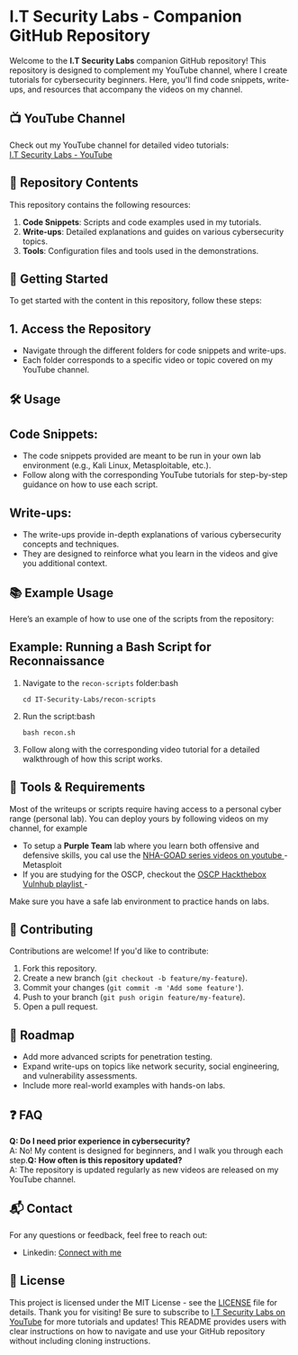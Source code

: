# I.T Security Labs - Companion GitHub Repository

Welcome to the **I.T Security Labs** companion GitHub repository! This repository is designed to complement my YouTube channel, where I create tutorials for cybersecurity beginners. Here, you'll find code snippets, write-ups, and resources that accompany the videos on my channel.

## 📺 **YouTube Channel**

Check out my YouTube channel for detailed video tutorials:  
[I.T Security Labs - YouTube](https://www.youtube.com/@ITSecurityLabs)

## 📂 Repository Contents

This repository contains the following resources:

1. **Code Snippets**: Scripts and code examples used in my tutorials.
2. **Write-ups**: Detailed explanations and guides on various cybersecurity topics.
3. **Tools**: Configuration files and tools used in the demonstrations.

## 🚀 **Getting Started**

To get started with the content in this repository, follow these steps:

## 1. **Access the Repository**

- Navigate through the different folders for code snippets and write-ups.
- Each folder corresponds to a specific video or topic covered on my YouTube channel.

## 🛠️ **Usage**

## Code Snippets:

- The code snippets provided are meant to be run in your own lab environment (e.g., Kali Linux, Metasploitable, etc.).
- Follow along with the corresponding YouTube tutorials for step-by-step guidance on how to use each script.

## Write-ups:

- The write-ups provide in-depth explanations of various cybersecurity concepts and techniques.
- They are designed to reinforce what you learn in the videos and give you additional context.

## 📚 **Example Usage**

Here’s an example of how to use one of the scripts from the repository:

## Example: Running a Bash Script for Reconnaissance

1. Navigate to the `recon-scripts` folder:bash
    
    `cd IT-Security-Labs/recon-scripts`
    
2. Run the script:bash
    
    `bash recon.sh`
    
3. Follow along with the corresponding video tutorial for a detailed walkthrough of how this script works.

## 🔧 **Tools & Requirements**

Most of the writeups or scripts require having access to a personal cyber range (personal lab). You can deploy yours by following videos on my channel, for example
- To setup a **Purple Team** lab where you learn both offensive and defensive skills, you cal use the [NHA-GOAD series videos on youtube
](https://www.youtube.com/playlist?list=PLyJqGMYm0vnOePYQvWgwiQLnfhLHWZxlF)- Metasploit
- If you are studying for the OSCP, checkout the [OSCP Hackthebox Vulnhub playlist
](https://studio.youtube.com/playlist/PLyJqGMYm0vnMqR-BXa0i44uj6Qb1IxeNv/edit)- 

Make sure you have a safe lab environment to practice hands on labs.

## 📝 **Contributing**

Contributions are welcome! If you'd like to contribute:

1. Fork this repository.
2. Create a new branch (`git checkout -b feature/my-feature`).
3. Commit your changes (`git commit -m 'Add some feature'`).
4. Push to your branch (`git push origin feature/my-feature`).
5. Open a pull request.

## 📅 **Roadmap**

- Add more advanced scripts for penetration testing.
- Expand write-ups on topics like network security, social engineering, and vulnerability assessments.
- Include more real-world examples with hands-on labs.

## ❓ **FAQ**

**Q: Do I need prior experience in cybersecurity?**  
A: No! My content is designed for beginners, and I walk you through each step.**Q: How often is this repository updated?**  
A: The repository is updated regularly as new videos are released on my YouTube channel.

## 📬 **Contact**

For any questions or feedback, feel free to reach out:
- Linkedin: [Connect with me](https://www.linkedin.com/in/howard-mukanda-24503144/)

## 🔖 **License**

This project is licensed under the MIT License - see the [LICENSE](https://www.perplexity.ai/search/LICENSE) file for details. Thank you for visiting! Be sure to subscribe to [I.T Security Labs on YouTube](https://www.youtube.com/@ITSecurityLabs) for more tutorials and updates! This README provides users with clear instructions on how to navigate and use your GitHub repository without including cloning instructions.
